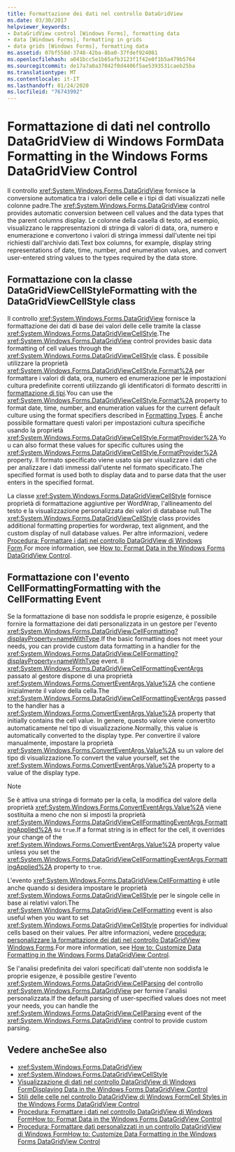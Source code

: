 ```yaml
---
title: Formattazione dei dati nel controllo DataGridView
ms.date: 03/30/2017
helpviewer_keywords:
- DataGridView control [Windows Forms], formatting data
- data [Windows Forms], formatting in grids
- data grids [Windows Forms], formatting data
ms.assetid: 07bf558d-3748-42ba-8ba0-37fdef924081
ms.openlocfilehash: a041bcc5e1b65afb3123f1f42e0f1b5a479b5764
ms.sourcegitcommit: de17a7a0a37042f0d4406f5ae5393531caeb25ba
ms.translationtype: MT
ms.contentlocale: it-IT
ms.lasthandoff: 01/24/2020
ms.locfileid: "76743992"
---
```

# <a name="data-formatting-in-the-windows-forms-datagridview-control"></a><span data-ttu-id="dc2b5-102">Formattazione di dati nel controllo DataGridView di Windows Form</span><span class="sxs-lookup"><span data-stu-id="dc2b5-102">Data Formatting in the Windows Forms DataGridView Control</span></span>
<span data-ttu-id="dc2b5-103">Il controllo <xref:System.Windows.Forms.DataGridView> fornisce la conversione automatica tra i valori delle celle e i tipi di dati visualizzati nelle colonne padre.</span><span class="sxs-lookup"><span data-stu-id="dc2b5-103">The <xref:System.Windows.Forms.DataGridView> control provides automatic conversion between cell values and the data types that the parent columns display.</span></span> <span data-ttu-id="dc2b5-104">Le colonne della casella di testo, ad esempio, visualizzano le rappresentazioni di stringa di valori di data, ora, numero e enumerazione e convertono i valori di stringa immessi dall'utente nei tipi richiesti dall'archivio dati.</span><span class="sxs-lookup"><span data-stu-id="dc2b5-104">Text box columns, for example, display string representations of date, time, number, and enumeration values, and convert user-entered string values to the types required by the data store.</span></span>  
  
## <a name="formatting-with-the-datagridviewcellstyle-class"></a><span data-ttu-id="dc2b5-105">Formattazione con la classe DataGridViewCellStyle</span><span class="sxs-lookup"><span data-stu-id="dc2b5-105">Formatting with the DataGridViewCellStyle class</span></span>  
 <span data-ttu-id="dc2b5-106">Il controllo <xref:System.Windows.Forms.DataGridView> fornisce la formattazione dei dati di base dei valori delle celle tramite la classe <xref:System.Windows.Forms.DataGridViewCellStyle>.</span><span class="sxs-lookup"><span data-stu-id="dc2b5-106">The <xref:System.Windows.Forms.DataGridView> control provides basic data formatting of cell values through the <xref:System.Windows.Forms.DataGridViewCellStyle> class.</span></span> <span data-ttu-id="dc2b5-107">È possibile utilizzare la proprietà <xref:System.Windows.Forms.DataGridViewCellStyle.Format%2A> per formattare i valori di data, ora, numero ed enumerazione per le impostazioni cultura predefinite correnti utilizzando gli identificatori di formato descritti in [formattazione di tipi](../../../standard/base-types/formatting-types.md).</span><span class="sxs-lookup"><span data-stu-id="dc2b5-107">You can use the <xref:System.Windows.Forms.DataGridViewCellStyle.Format%2A> property to format date, time, number, and enumeration values for the current default culture using the format specifiers described in [Formatting Types](../../../standard/base-types/formatting-types.md).</span></span> <span data-ttu-id="dc2b5-108">È anche possibile formattare questi valori per impostazioni cultura specifiche usando la proprietà <xref:System.Windows.Forms.DataGridViewCellStyle.FormatProvider%2A>.</span><span class="sxs-lookup"><span data-stu-id="dc2b5-108">You can also format these values for specific cultures using the <xref:System.Windows.Forms.DataGridViewCellStyle.FormatProvider%2A> property.</span></span> <span data-ttu-id="dc2b5-109">Il formato specificato viene usato sia per visualizzare i dati che per analizzare i dati immessi dall'utente nel formato specificato.</span><span class="sxs-lookup"><span data-stu-id="dc2b5-109">The specified format is used both to display data and to parse data that the user enters in the specified format.</span></span>  
  
 <span data-ttu-id="dc2b5-110">La classe <xref:System.Windows.Forms.DataGridViewCellStyle> fornisce proprietà di formattazione aggiuntive per WordWrap, l'allineamento del testo e la visualizzazione personalizzata dei valori di database null.</span><span class="sxs-lookup"><span data-stu-id="dc2b5-110">The <xref:System.Windows.Forms.DataGridViewCellStyle> class provides additional formatting properties for wordwrap, text alignment, and the custom display of null database values.</span></span> <span data-ttu-id="dc2b5-111">Per altre informazioni, vedere [Procedura: Formattare i dati nel controllo DataGridView di Windows Form](how-to-format-data-in-the-windows-forms-datagridview-control.md).</span><span class="sxs-lookup"><span data-stu-id="dc2b5-111">For more information, see [How to: Format Data in the Windows Forms DataGridView Control](how-to-format-data-in-the-windows-forms-datagridview-control.md).</span></span>  
  
## <a name="formatting-with-the-cellformatting-event"></a><span data-ttu-id="dc2b5-112">Formattazione con l'evento CellFormatting</span><span class="sxs-lookup"><span data-stu-id="dc2b5-112">Formatting with the CellFormatting Event</span></span>  
 <span data-ttu-id="dc2b5-113">Se la formattazione di base non soddisfa le proprie esigenze, è possibile fornire la formattazione dei dati personalizzata in un gestore per l'evento <xref:System.Windows.Forms.DataGridView.CellFormatting?displayProperty=nameWithType>.</span><span class="sxs-lookup"><span data-stu-id="dc2b5-113">If the basic formatting does not meet your needs, you can provide custom data formatting in a handler for the <xref:System.Windows.Forms.DataGridView.CellFormatting?displayProperty=nameWithType> event.</span></span> <span data-ttu-id="dc2b5-114">Il <xref:System.Windows.Forms.DataGridViewCellFormattingEventArgs> passato al gestore dispone di una proprietà <xref:System.Windows.Forms.ConvertEventArgs.Value%2A> che contiene inizialmente il valore della cella.</span><span class="sxs-lookup"><span data-stu-id="dc2b5-114">The <xref:System.Windows.Forms.DataGridViewCellFormattingEventArgs> passed to the handler has a <xref:System.Windows.Forms.ConvertEventArgs.Value%2A> property that initially contains the cell value.</span></span> <span data-ttu-id="dc2b5-115">In genere, questo valore viene convertito automaticamente nel tipo di visualizzazione.</span><span class="sxs-lookup"><span data-stu-id="dc2b5-115">Normally, this value is automatically converted to the display type.</span></span> <span data-ttu-id="dc2b5-116">Per convertire il valore manualmente, impostare la proprietà <xref:System.Windows.Forms.ConvertEventArgs.Value%2A> su un valore del tipo di visualizzazione.</span><span class="sxs-lookup"><span data-stu-id="dc2b5-116">To convert the value yourself, set the <xref:System.Windows.Forms.ConvertEventArgs.Value%2A> property to a value of the display type.</span></span>  
  
> [!NOTE]
> <span data-ttu-id="dc2b5-117">Se è attiva una stringa di formato per la cella, la modifica del valore della proprietà <xref:System.Windows.Forms.ConvertEventArgs.Value%2A> viene sostituita a meno che non si imposti la proprietà <xref:System.Windows.Forms.DataGridViewCellFormattingEventArgs.FormattingApplied%2A> su `true`.</span><span class="sxs-lookup"><span data-stu-id="dc2b5-117">If a format string is in effect for the cell, it overrides your change of the <xref:System.Windows.Forms.ConvertEventArgs.Value%2A> property value unless you set the <xref:System.Windows.Forms.DataGridViewCellFormattingEventArgs.FormattingApplied%2A> property to `true`.</span></span>  
  
 <span data-ttu-id="dc2b5-118">L'evento <xref:System.Windows.Forms.DataGridView.CellFormatting> è utile anche quando si desidera impostare le proprietà <xref:System.Windows.Forms.DataGridViewCellStyle> per le singole celle in base ai relativi valori.</span><span class="sxs-lookup"><span data-stu-id="dc2b5-118">The <xref:System.Windows.Forms.DataGridView.CellFormatting> event is also useful when you want to set <xref:System.Windows.Forms.DataGridViewCellStyle> properties for individual cells based on their values.</span></span> <span data-ttu-id="dc2b5-119">Per altre informazioni, vedere [procedura: personalizzare la formattazione dei dati nel controllo DataGridView Windows Forms](how-to-customize-data-formatting-in-the-windows-forms-datagridview-control.md).</span><span class="sxs-lookup"><span data-stu-id="dc2b5-119">For more information, see [How to: Customize Data Formatting in the Windows Forms DataGridView Control](how-to-customize-data-formatting-in-the-windows-forms-datagridview-control.md).</span></span>  
  
 <span data-ttu-id="dc2b5-120">Se l'analisi predefinita dei valori specificati dall'utente non soddisfa le proprie esigenze, è possibile gestire l'evento <xref:System.Windows.Forms.DataGridView.CellParsing> del controllo <xref:System.Windows.Forms.DataGridView> per fornire l'analisi personalizzata.</span><span class="sxs-lookup"><span data-stu-id="dc2b5-120">If the default parsing of user-specified values does not meet your needs, you can handle the <xref:System.Windows.Forms.DataGridView.CellParsing> event of the <xref:System.Windows.Forms.DataGridView> control to provide custom parsing.</span></span>  
  
## <a name="see-also"></a><span data-ttu-id="dc2b5-121">Vedere anche</span><span class="sxs-lookup"><span data-stu-id="dc2b5-121">See also</span></span>

- <xref:System.Windows.Forms.DataGridView>
- <xref:System.Windows.Forms.DataGridViewCellStyle>
- [<span data-ttu-id="dc2b5-122">Visualizzazione di dati nel controllo DataGridView di Windows Form</span><span class="sxs-lookup"><span data-stu-id="dc2b5-122">Displaying Data in the Windows Forms DataGridView Control</span></span>](displaying-data-in-the-windows-forms-datagridview-control.md)
- [<span data-ttu-id="dc2b5-123">Stili delle celle nel controllo DataGridView di Windows Form</span><span class="sxs-lookup"><span data-stu-id="dc2b5-123">Cell Styles in the Windows Forms DataGridView Control</span></span>](cell-styles-in-the-windows-forms-datagridview-control.md)
- [<span data-ttu-id="dc2b5-124">Procedura: Formattare i dati nel controllo DataGridView di Windows Form</span><span class="sxs-lookup"><span data-stu-id="dc2b5-124">How to: Format Data in the Windows Forms DataGridView Control</span></span>](how-to-format-data-in-the-windows-forms-datagridview-control.md)
- [<span data-ttu-id="dc2b5-125">Procedura: Formattare dati personalizzati in un controllo DataGridView di Windows Form</span><span class="sxs-lookup"><span data-stu-id="dc2b5-125">How to: Customize Data Formatting in the Windows Forms DataGridView Control</span></span>](how-to-customize-data-formatting-in-the-windows-forms-datagridview-control.md)
